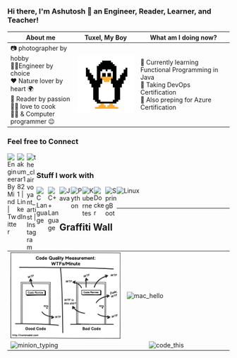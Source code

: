 ### Hi there, I'm Ashutosh  👋  an Engineer, Reader, Learner, and Teacher!


| About me | Tuxel, My Boy | What am I doing now?|
|---------------------------------------------------|------|------------|
| 📷 photographer by hobby <br> 👨‍🔬Engineer by choice<br> ❤️ Nature lover by heart 🌍 <br>  📖 Reader by passion <br> 🍱🥞 love to cook <br> 👨‍💻 & Computer programmer 😉 |![Tuxel](https://raw.githubusercontent.com/ashutosh-18k92/ashutosh-18k92/master/tuxel.gif)| 🌱 Currently learning Functional Programming in Java <br> 👯 Taking DevOps Certification  <br> 🧐 Also preping for Azure Certification |


### Feel free to Connect

[<img align="left" alt="EngineerByMind | Twitter" width="22px" src="https://cdn.jsdelivr.net/npm/simple-icons@v3/icons/twitter.svg" />][twitter]
[<img align="left" alt="akumar1821 | LinkedIn" width="22px" src="https://cdn.jsdelivr.net/npm/simple-icons@v3/icons/linkedin.svg" />][linkedin]
[<img align="left" alt="the_clairvoyant_artist | Instagram" width="22px" src="https://cdn.jsdelivr.net/npm/simple-icons@v3/icons/instagram.svg" />][instagram]

<br />


### Stuff I work with 

<img align="left" alt="C Language" width="26px" src="https://raw.githubusercontent.com/jmnote/z-icons/master/svg/cpp.svg" />

<img align="left" alt="C++ Language" width="26px" src="https://raw.githubusercontent.com/jmnote/z-icons/master/svg/csharp.svg" />

<img align="left" alt="Java" width="26px" src="https://raw.githubusercontent.com/jmnote/z-icons/master/svg/java.svg" />

<img align="left" alt="Python" width="26px" src="https://raw.githubusercontent.com/jmnote/z-icons/master/svg/python.svg" />

<img align="left" alt="Kubernetes" width="26px" src="https://img.icons8.com/color/50/000000/kubernetes.png" />

<img align="left" alt="Docker" width="26px" src="https://img.icons8.com/color/50/000000/docker.png" />

<img align="left" alt="SpringBoot" width="26px" src="https://img.icons8.com/color/50/000000/spring-logo.png" />

<img align="left" alt="Linux" width="64px" src="https://img.shields.io/badge/Linux-FCC624?style=for-the-badge&logo=linux&logoColor=black" />

<br />
<br />

---

[twitter]: https://twitter.com/EngineerByMind
[linkedin]: https://linkedin.com/in/akumar1821
[instagram]: https://instagram.com/the_clairvoyant_artist

## Graffiti Wall
|                               |                              |
|-------------------------------|------------------------------|
|<img align="left" alt="wtf" width="400px" src="https://raw.githubusercontent.com/ashutosh-18k92/ashutosh-18k92/master/wtf.webp" /> | <img align="right" alt="mac_hello" width="300px" src="https://media.giphy.com/media/l44Qqz6gO6JiVV3pu/giphy.gif" /> |
|<img align="left" alt="minion_typing" width="250px" src="https://media.giphy.com/media/LHZyixOnHwDDy/giphy.gif" /> | <img align="right" alt="code_this" width="250px" src="https://media.giphy.com/media/fwbZnTftCXVocKzfxR/giphy.gif" /> |


